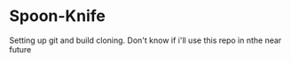 # Spoon-Knife
Setting up git and build cloning.
Don't know if i'll use this repo in nthe near future
